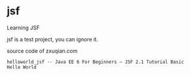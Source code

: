 jsf
===

Learning JSF

jsf is a test project, you can ignore it.


source code of zxuqian.com


	helloworld_jsf -- Java EE 6 For Beginners – JSF 2.1 Tutorial Basic Hello World
